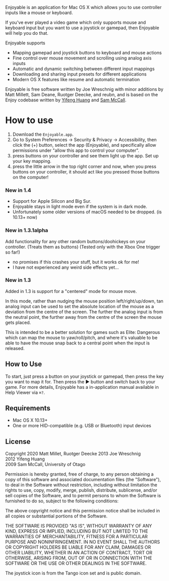 Enjoyable is an application for Mac OS X which allows you to use
controller inputs like a mouse or keyboard.

If you've ever played a video game which only supports mouse and
keyboard input but you want to use a joystick or gamepad, then
Enjoyable will help you do that.

Enjoyable supports

 * Mapping gamepad and joystick buttons to keyboard and mouse actions
 * Fine control over mouse movement and scrolling using analog axis
   inputs
 * Automatic and dynamic switching between different input mappings
 * Downloading and sharing input presets for different applications
 * Modern OS X features like resume and automatic termination

Enjoyable is free software written by Joe Wreschnig with minor additions
by Matt Millett, Sam Deane, Ruotger Deecke, and reubn, and is based on the Enjoy codebase written by [Yifeng Huang](http://nongraphical.com)
and [Sam McCall](http://abstractable.net/enjoy/).


# How to use
1. Download the `Enjoyable.app`.
2. Go to System Preferences -> Security & Privacy -> Accessibility, then click the (+) button, select the app (Enjoyable), and specifically allow permissions under "allow this app to control your computer".
3. press buttons on your controller and see them light up the app. Set up your key mapping.
4. press the little arrow in the top right corner and now, when you press buttons on your controller, it should act like you pressed those buttons on the computer!

### New in 1.4

- Support for Apple Silicon and Big Sur.
- Enjoyable stays in light mode even if the system is in dark mode.
- Unfortunately some older versions of macOS needed to be dropped. (is 10.13+ now)

### New in 1.3.1alpha
Add functionality for any other random buttons/doohickeys on your controller. (Treats them as buttons)
(Tested only with the Xbox One trigger so far!)
- no promises if this crashes your stuff, but it works ok for me!
 - I have not experienced any weird side effects yet...
 
### New in 1.3

Added in 1.3 is support for a "centered" mode for mouse move.

In this mode, rather than nudging the mouse position left/right/up/down, tan analog input can be
used to set the absolute location of the mouse as a deviation from the centre of the screen. The further
the analog input is from the neutral point, the further away from the centre of the screen the mouse
gets placed. 

This is intended to be a better solution for games such as Elite: Dangerous which can map the mouse
to yaw/roll/pitch, and where it's valuable to be able to have the mouse snap back to a central point
when the input is released.

## How to Use

To start, just press a button on your joystick or gamepad, then press
the key you want to map it for. Then press the ▶ button and switch
back to your game. For more details, Enjoyable has a in-application
manual available in Help Viewer via `⌘?`.

## Requirements

* Mac OS X 10.13+
* One or more HID-compatible (e.g. USB or Bluetooth) input devices

## License

Copyright 2020 Matt Millet, Ruotger Deecke
		  2013 Joe Wreschnig  
          2012 Yifeng Huang  
          2009 Sam McCall, University of Otago

Permission is hereby granted, free of charge, to any person obtaining
a copy of this software and associated documentation files (the
"Software"), to deal in the Software without restriction, including
without limitation the rights to use, copy, modify, merge, publish,
distribute, sublicense, and/or sell copies of the Software, and to
permit persons to whom the Software is furnished to do so, subject to
the following conditions:

The above copyright notice and this permission notice shall be
included in all copies or substantial portions of the Software.

THE SOFTWARE IS PROVIDED "AS IS", WITHOUT WARRANTY OF ANY KIND,
EXPRESS OR IMPLIED, INCLUDING BUT NOT LIMITED TO THE WARRANTIES OF
MERCHANTABILITY, FITNESS FOR A PARTICULAR PURPOSE AND NONINFRINGEMENT.
IN NO EVENT SHALL THE AUTHORS OR COPYRIGHT HOLDERS BE LIABLE FOR ANY
CLAIM, DAMAGES OR OTHER LIABILITY, WHETHER IN AN ACTION OF CONTRACT,
TORT OR OTHERWISE, ARISING FROM, OUT OF OR IN CONNECTION WITH THE
SOFTWARE OR THE USE OR OTHER DEALINGS IN THE SOFTWARE.

The joystick icon is from the Tango icon set and is public domain.
